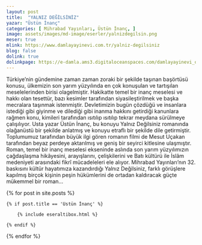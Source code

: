 ```yaml
---
layout: post
title:  "YALNIZ DEĞİLSİNİZ"
yazar: "Üstün İnanç"
categories: [ Mihrabad Yayınları, Üstün İnanç, ]
image: assets/images/md-image/eserler/yalnizdegilsin.png
meser: true
mlink: https://www.damlayayinevi.com.tr/yalniz-degilsiniz
blog: false
dolink: true
dolinkpage: https://e-damla.ams3.digitaloceanspaces.com/damlayayinevi_ornek_sayfalar/9786056667831/index.html
---
```


Türkiye’nin gündemine zaman zaman zoraki bir şekilde taşınan başörtüsü konusu, ülkemizin son yarım yüzyılında en çok konuşulan ve tartışılan meselelerinden birisi olagelmiştir. Hakikatte temel bir inanç meselesi ve hakkı olan tesettür, bazı kesimler tarafından siyasileştirilmek ve başka mecralara taşınmak istenmiştir. Devletimizin bugün çözdüğü ve insanlara istediği gibi giyinme ve dilediği gibi inanma hakkını getirdiği kanunlara rağmen konu, kimileri tarafından ısıtılıp ısıtılıp tekrar meydana sürülmeye çalışılıyor.
Usta yazar Üstün İnanç, bu konuyu Yalnız Değilsiniz romanında olağanüstü bir şekilde anlatmış ve konuyu etraflı bir şekilde dile getirmiştir. Toplumumuz tarafından büyük ilgi gören romanın filmi de Mesut Uçakan tarafından beyaz perdeye aktarılmış ve geniş bir seyirci kitlesine ulaşmıştır. Roman, temel bir inanç meselesi ekseninde aslında son yarım yüzyılımızın çağdaşlaşma hikâyesini, arayışlarını, çelişkilerini ve Batı kültürü ile İslâm medeniyeti arasındaki fikrî mücadeleleri ele alıyor.
Mihrabad Yayınları’nın 32. baskısını kültür hayatımıza kazandırdığı Yalnız Değilsiniz, farklı görüşlere kapılmış birçok kişinin peşin hükümlerini de ortadan kaldıracak güçte mükemmel bir roman...

<div class="row">

{% for post in site.posts %}

    {% if post.title == 'Üstün İnanç' %}

        {% include eseraltibox.html %}

    {% endif %}

{% endfor %}
</div>